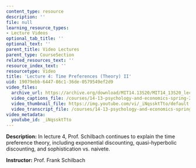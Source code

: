 ```yaml
---
content_type: resource
description: ''
file: null
learning_resource_types:
- Lecture Videos
optional_tab_title: ''
optional_text: ''
parent_title: Video Lectures
parent_type: CourseSection
related_resources_text: ''
resource_index_text: ''
resourcetype: Video
title: 'Lecture 4: Time Preferences (Theory) II'
uid: 19079ebb-6447-86c1-36de-0579549ef2d9
video_files:
  archive_url: https://archive.org/download/MIT14.13S20/MIT14_13S20_lec04_300k.mp4
  video_captions_file: /courses/14-13-psychology-and-economics-spring-2020/43f76b4142cf565fb3c673c7dc3922bc_iNqssktTto.vtt
  video_thumbnail_file: https://img.youtube.com/vi/_iNqssktTto/default.jpg
  video_transcript_file: /courses/14-13-psychology-and-economics-spring-2020/adf9a0e9b6a571c8033a12be4ab499d2_iNqssktTto.pdf
video_metadata:
  youtube_id: _iNqssktTto
---
```


**Description:** In lecture 4, Prof. Schilbach continues to explain the time preference theory, including exponential discounting, quasi-hyperbolic discounting, and sophistication vs. naivete.

**Instructor:** Prof. Frank Schilbach